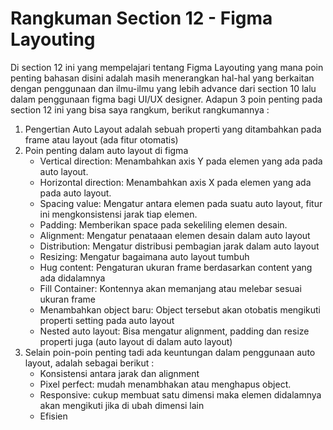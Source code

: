 # Rangkuman Section 12 - Figma Layouting
Di section 12 ini yang mempelajari tentang Figma Layouting yang mana poin penting bahasan disini adalah masih menerangkan hal-hal yang berkaitan dengan penggunaan dan ilmu-ilmu yang lebih advance dari section 10 lalu dalam penggunaan figma bagi UI/UX designer. Adapun 3 poin penting pada section 12 ini yang bisa saya rangkum, berikut rangkumannya :
1. Pengertian Auto Layout adalah sebuah properti yang ditambahkan pada frame atau layout (ada fitur otomatis)
2. Poin penting dalam auto layout di figma
      * Vertical direction: Menambahkan axis Y pada elemen yang ada pada auto layout.
      * Horizontal direction: Menambahkan axis X pada elemen yang ada pada auto layout.
      * Spacing value: Mengatur antara elemen pada suatu auto layout, fitur ini mengkonsistensi jarak tiap elemen.
      * Padding: Memberikan space pada sekeliling elemen desain.
      * Alignment: Mengatur penataaan elemen desain dalam auto layout
      * Distribution: Mengatur distribusi pembagian jarak dalam auto layout
      * Resizing: Mengatur bagaimana auto layout tumbuh
      * Hug content: Pengaturan ukuran frame berdasarkan content yang ada didalamnya
      * Fill Container: Kontennya akan memanjang atau melebar sesuai ukuran frame
      * Menambahkan object baru: Object tersebut akan otobatis mengikuti properti setting pada auto layout
      * Nested auto layout: Bisa mengatur alignment, padding dan resize properti juga (auto layout di dalam auto layout)
3. Selain poin-poin penting tadi ada keuntungan dalam penggunaan auto layout, adalah sebagai berikut :
      - Konsistensi antara jarak dan alignment
      - Pixel perfect: mudah menambhakan atau menghapus object.
      - Responsive: cukup membuat satu dimensi maka elemen didalamnya akan mengikuti jika di ubah dimensi lain
      - Efisien
